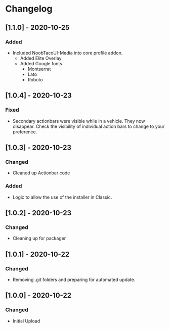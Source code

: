 # Changelog

## [1.1.0] - 2020-10-25
### Added
- Included NoobTacoUI-Media into core profile addon.
  - Added Elite Overlay
  - Added Google fonts
    - Montserrat
    - Lato
    - Roboto

## [1.0.4] - 2020-10-23
### Fixed
- Secondary actionbars were visible while in a vehicle. They now disappear. Check the visibility of individual action bars to change to your preference. 

## [1.0.3] - 2020-10-23
### Changed
- Cleaned up Actionbar code

### Added
- Logic to allow the use of the installer in Classic.

## [1.0.2] - 2020-10-23
### Changed
- Cleaning up for packager

## [1.0.1] - 2020-10-22
### Changed
- Removing .git folders and preparing for automated update.

## [1.0.0] - 2020-10-22
### Changed
- Initial Upload
